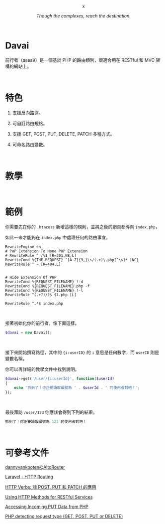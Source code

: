 <p align="center">
  x
</p>
<p align="center">
  <i>Though the complexes, reach the destination.</i>
</p>

&nbsp;

# Davai

前行者（давай）是一個基於 PHP 的路由類別，很適合用在 RESTful 和 MVC 架構的網站上。

&nbsp;

# 特色

1. 支援反向路徑。

2. 可自訂路由規格。

3. 支援 GET, POST, PUT, DELETE, PATCH 多種方式。

4. 可命名路由變數。


&nbsp;

# 教學

&nbsp;

# 範例

你需要先在你的 `.htacess` 新增這樣的規則，並將之後的網頁都導向 `index.php`，

如此一來才能夠在 `index.php` 中處理任何的路由事宜。

```
RewriteEngine on
# PHP Extension To None PHP Extension
# RewriteRule ^ /%1 [R=301,NE,L]
RewriteCond %{THE_REQUEST} ^[A-Z]{3,}\s/(.+)\.php[^\s]* [NC]
RewriteRule ^ - [R=404,L]


# Hide Extension Of PHP
RewriteCond %{REQUEST_FILENAME} !-d
RewriteCond %{REQUEST_FILENAME}.php -f
RewriteCond %{REQUEST_FILENAME} !-l 
RewriteRule ^(.+?)/?$ $1.php [L]

RewriteRule ^.*$ index.php
```

&nbsp;

接著初始化你的前行者，像下面這樣。

```php
$davai = new Davai();
```

&nbsp;

接下來開始撰寫路徑，其中的 `{i:userID}` 的 `i` 意思是任何數字，而 `userID` 則是變數名稱，

你可以再詳細的教學文件中找到說明。

```php
$davai->get('/user/{i:userId}', function($userId)
{
    echo '抓到了！你正要讀取編號為 ' . $userId . ' 的使用者對吧！';
});
```

&nbsp;

最後拜訪 `/user/123` 你應該會得到下列的結果。

```php
抓到了！你正要讀取編號為 123 的使用者對吧！
```

&nbsp;

# 可參考文件

[dannyvankooten@AltoRouter](https://github.com/dannyvankooten/AltoRouter)

[Laravel - HTTP Routing](https://ihower.tw/blog/archives/6483)

[HTTP Verbs: 談 POST, PUT 和 PATCH 的應用](https://laravel.tw/docs/5.2/routing)

[Using HTTP Methods for RESTful Services](http://www.restapitutorial.com/lessons/httpmethods.html)

[Accessing Incoming PUT Data from PHP](http://www.lornajane.net/posts/2008/accessing-incoming-put-data-from-php)

[PHP detecting request type (GET, POST, PUT or DELETE)](http://stackoverflow.com/questions/359047/php-detecting-request-type-get-post-put-or-delete)
